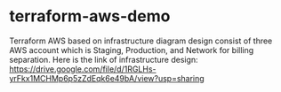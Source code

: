 # terraform-aws-demo
Terraform AWS based on infrastructure diagram design consist of three AWS account which is Staging, Production, and Network for billing separation.  Here is the link of infrastructure design: https://drive.google.com/file/d/1RGLHs-yrFkx1MCHMp6p5zZdEqk6e49bA/view?usp=sharing
